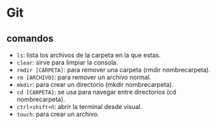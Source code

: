 # Git
## comandos
- ````ls````: lista los archivos de la carpeta en la que estas.
- ````clear````: sirve para limpiar la consola.
- ````rmdir [CARPETA]````: para remover una carpeta (rmdir nombrecarpeta).
- ````rm [ARCHIVO]````: para remover un archivo normal.
- ````mkdir````: para crear un directorio (mkdir nombrecarpeta).
- ````cd [CARPETA]````: se usa para navegar entre directorios (cd nombrecarpeta).
- ````ctrl+shift+ñ````: abrir la terminal desde visual.
- ````touch````: para crear un archivo.